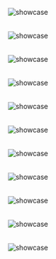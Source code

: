 <div align="center">


<p align="center">
  <img src="./assets/000.gif" alt="showcase">
  <br>
 
  <br>
</p>

<p align="center">
  <img src="./assets/007.gif" alt="showcase">
  <br>
 
  <br>
</p>

<p align="center">
  <img src="./assets/008.gif" alt="showcase">
  <br>
 
  <br>
</p>

<p align="center">
  <img src="./assets/015.gif" alt="showcase">
  <br>
 
  <br>
</p>

<p align="center">
  <img src="./assets/016.gif" alt="showcase">
  <br>
 
  <br>
</p>


<p align="center">
  <img src="./assets/017.gif" alt="showcase">
  <br>
 
  <br>
</p>


<p align="center">
  <img src="./assets/018.gif" alt="showcase">
  <br>
 
  <br>
</p>


<p align="center">
  <img src="./assets/027.gif" alt="showcase">
  <br>
 
  <br>
</p>


<p align="center">
  <img src="./assets/029.gif" alt="showcase">
  <br>
 
  <br>
</p>


<p align="center">
  <img src="./assets/031.gif" alt="showcase">
  <br>
 
  <br>
</p>




<p align="center">
  <img src="./assets/output.gif" alt="showcase">
  <br>
 
  <br>
</p>

</div>
